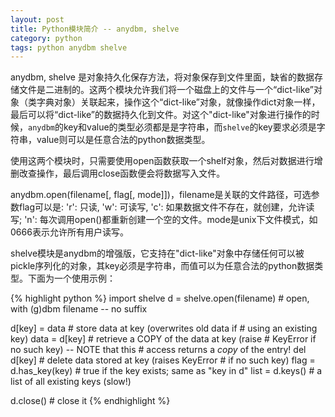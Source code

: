 ```yaml
---
layout: post
title: Python模块简介 -- anydbm, shelve 
category: python
tags: python anydbm shelve
---
```


anydbm, shelve 是对象持久化保存方法，将对象保存到文件里面，缺省的数据存储文件是二进制的。这两个模块允许我们将一个磁盘上的文件与一个“dict-like”对象（类字典对象）关联起来，操作这个“dict-like”对象，就像操作dict对象一样，最后可以将“dict-like”的数据持久化到文件。对这个"dict-like"对象进行操作的时候，`anydbm`的key和value的类型必须都是是字符串，而`shelve`的key要求必须是字符串，value则可以是任意合法的python数据类型。

使用这两个模块时，只需要使用open函数获取一个shelf对象，然后对数据进行增删改查操作，最后调用close函数便会将数据写入文件。

 anydbm.open(filename[, flag[, mode]])，filename是关联的文件路径，可选参数flag可以是: 'r': 只读, 'w': 可读写, 'c': 如果数据文件不存在，就创建，允许读写; 'n': 每次调用open()都重新创建一个空的文件。mode是unix下文件模式，如0666表示允许所有用户读写。

shelve模块是anydbm的增强版，它支持在"dict-like"对象中存储任何可以被pickle序列化的对象，其key必须是字符串，而值可以为任意合法的python数据类型。下面为一个使用示例：

{% highlight python %}
import shelve
d = shelve.open(filename) # open, with (g)dbm filename -- no suffix
    
d[key] = data   # store data at key (overwrites old data if
                            # using an existing key)
data = d[key]   # retrieve a COPY of the data at key (raise
                            # KeyError if no such key) -- NOTE that this
                            # access returns a *copy* of the entry!
del d[key]        # delete data stored at key (raises KeyError
                           # if no such key)
flag = d.has_key(key)   # true if the key exists; same as "key in d"
list = d.keys() # a list of all existing keys (slow!)
    
d.close()       # close it
{% endhighlight %}